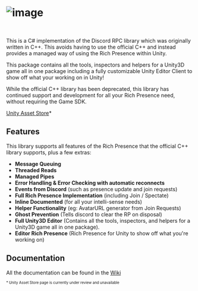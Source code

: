 
![image](https://user-images.githubusercontent.com/56821719/114870480-855f5600-9df8-11eb-9d72-e764a5895773.png)
<br />
======
<br />

This is a C# implementation of the Discord RPC library which was originally written in C++. This avoids having to use the official C++ and instead provides a managed way of using the Rich Presence within Unity.

This package contains all the tools, inspectors and helpers for a Unity3D game all in one package including a fully customizable Unity Editor Client to show off what your working on in Unity! 

While the official C++ library has been deprecated, this library has continued support and development for all your Rich Presence need, without requiring the Game SDK.

[Unity Asset Store](http://u3d.as/2uii)*

## Features
This library supports all features of the Rich Presence that the official C++ library supports, plus a few extras:

* **Message Queuing**
* **Threaded Reads**
* **Managed Pipes**
* **Error Handling & Error Checking with automatic reconnects**
* **Events from Discord** (such as presence update and join requests)
* **Full Rich Presence Implementation** (including Join / Spectate)
* **Inline Documented** (for all your intelli-sense needs)
* **Helper Functionality** (eg: AvatarURL generator from Join Requests)
* **Ghost Prevention** (Tells discord to clear the RP on disposal)
* **Full Unity3D Editor** (Contains all the tools, inspectors, and helpers for a Unity3D game all in one package).
* **Editor Rich Presence** (Rich Presence for Unity to show off what you're working on)

## Documentation
All the documentation can be found in the [Wiki](https://github.com/fenwikk/unity-discord-rpc/wiki "Unity Discord RPC Wiki")

<sup><sub>* Unity Asset Store page is currently under review and unavailable </sub></sup>
